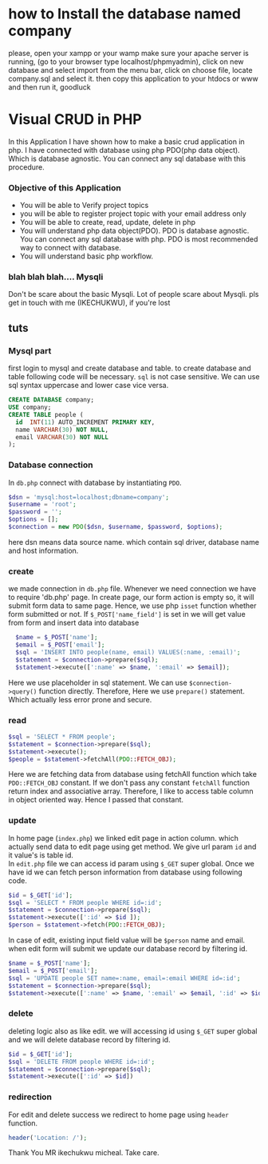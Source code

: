 # how to Install the database named company
please, open your xampp or your wamp make sure your apache server is running, (go to your browser type localhost/phpmyadmin), click on new database and select import from the menu bar, click on choose file, locate company.sql and select it. then copy this application to your htdocs or www and then run it, goodluck

# Visual CRUD in PHP

In this Application I have shown how to make a basic crud application in php. I have connected with database using php PDO(php data object). Which is database agnostic. You can connect any sql database with this procedure.      

### Objective of this Application
* You will be able to Verify project topics
* you will be able to register project topic with your email address only
* You will be able to create, read, update, delete in php
* You will understand php data object(PDO). PDO is database agnostic. You can connect any sql database with php. PDO is most recommended way to connect with database.
* You will understand basic php workflow.


### blah blah blah.... Mysqli
Don't be scare about the basic Mysqli. Lot of people scare about Mysqli. pls get in touch with me (IKECHUKWU), if you're lost


## tuts
### Mysql part
first login to mysql and create database and table. to create database and table following code will be necessary. `sql` is not case sensitive. We can use sql syntax uppercase and lower case vice versa.
~~~sql
CREATE DATABASE company;
USE company;
CREATE TABLE people (
  id  INT(11) AUTO_INCREMENT PRIMARY KEY,
  name VARCHAR(30) NOT NULL,
  email VARCHAR(30) NOT NULL
);
~~~
### Database connection
In `db.php` connect with database by instantiating `PDO`. 
~~~~php
$dsn = 'mysql:host=localhost;dbname=company';
$username = 'root';
$password = '';
$options = [];
$connection = new PDO($dsn, $username, $password, $options);
~~~~
here dsn means data source name. which contain sql driver, database name and host information.

### create
we made connection in `db.php` file. Whenever we need connection we have to require 'db.php' page. In create page, our form action is empty so, it will submit form data to same page. Hence, we use php `isset` function whether form submitted or not. If `$_POST['name_field']` is set in  we will get value from form and insert data into database
~~~php
  $name = $_POST['name'];
  $email = $_POST['email'];
  $sql = 'INSERT INTO people(name, email) VALUES(:name, :email)';
  $statement = $connection->prepare($sql);
  $statement->execute([':name' => $name, ':email' => $email]);
~~~
Here we use placeholder in sql statement. We can use `$connection->query()` function directly. Therefore, Here we use `prepare()` statement. Which actually less error prone and secure.

### read
~~~php
$sql = 'SELECT * FROM people';
$statement = $connection->prepare($sql);
$statement->execute();
$people = $statement->fetchAll(PDO::FETCH_OBJ);
~~~
Here we are fetching data from database using fetchAll function which take `PDO::FETCH_OBJ` constant. If we don't pass any constant `fetchAll` function return index and associative array. Therefore, I like to access table column in object oriented way. Hence I passed that constant. 

### update 
In home page (`index.php`) we linked edit page in action column. which actually send data to edit page using get method. We give url param `id` and it value's is table id.    
In  `edit.php` file we can access id param using `$_GET` super global. Once we have id we can fetch person information from database using following code.
~~~php
$id = $_GET['id'];
$sql = 'SELECT * FROM people WHERE id=:id';
$statement = $connection->prepare($sql);
$statement->execute([':id' => $id ]);
$person = $statement->fetch(PDO::FETCH_OBJ);
~~~
In case of edit, existing input field value will be `$person` name and email. when edit form will submit we update our database record by filtering id.
~~~php
$name = $_POST['name'];
$email = $_POST['email'];
$sql = 'UPDATE people SET name=:name, email=:email WHERE id=:id';
$statement = $connection->prepare($sql);
$statement->execute([':name' => $name, ':email' => $email, ':id' => $id]);
~~~

### delete
deleting logic also as like edit. we will accessing id using `$_GET` super global and we will delete database record by filtering id.
~~~php
$id = $_GET['id'];
$sql = 'DELETE FROM people WHERE id=:id';
$statement = $connection->prepare($sql);
$statement->execute([':id' => $id])
~~~
### redirection 
For edit and delete success we redirect to home page using `header` function.
~~~php
header('Location: /');
~~~
Thank You MR ikechukwu micheal. Take care.












